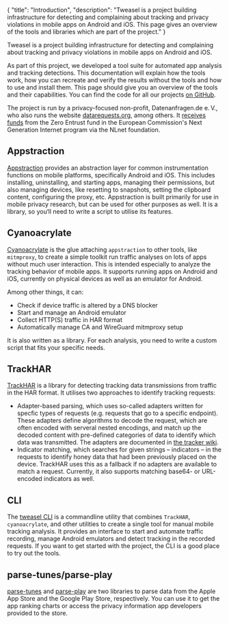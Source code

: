 {
    "title": "Introduction",
    "description": "Tweasel is a project building infrastructure for detecting and complaining about tracking and privacy violations in mobile apps on Android and iOS. This page gives an overview of the tools and libraries which are part of the project."
}

Tweasel is a project building infrastructure for detecting and complaining about tracking and privacy violations in mobile apps on Android and iOS.

As part of this project, we developed a tool suite for automated app analysis and tracking detections. This documentation will explain how the tools work, how you can recreate and verify the results without the tools and how to use and install them. This page should give you an overview of the tools and their capabilities. You can find the code for all our projects [on GitHub](https://github.com/orgs/tweaselORG/repositories).

The project is run by a privacy-focused non-profit, Datenanfragen.de e.&thinsp;V., who also runs the website [datarequests.org](https://www.datarequests.org), among others. It [receives funds](https://nlnet.nl/project/TrackingWeasel/) from the Zero Entrust fund in the European Commission's Next Generation Internet program via the NLnet foundation.

## Appstraction

[Appstraction](https://github.com/tweaselORG/appstraction) provides an abstraction layer for common instrumentation functions on mobile platforms, specifically Android and iOS. This includes installing, uninstalling, and starting apps, managing their permissions, but also managing devices, like resetting to snapshots, setting the clipboard content, configuring the proxy, etc. Appstraction is built primarily for use in mobile privacy research, but can be used for other purposes as well. It is a library, so you‘ll need to write a script to utilise its features.

## Cyanoacrylate

[Cyanoacrylate](https://github.com/tweaselORG/cyanoacrylate) is the glue attaching `appstraction` to other tools, like `mitmproxy`, to create a simple toolkit run traffic analyses on lots of apps without much user interaction. This is intended especially to analyze the tracking behavior of mobile apps. It supports running apps on Android and iOS, currently on physical devices as well as an emulator for Android.

Among other things, it can:

- Check if device traffic is altered by a DNS blocker
- Start and manage an Android emulator
- Collect HTTP(S) traffic in HAR format
- Automatically manage CA and WireGuard mitmproxy setup

It is also written as a library. For each analysis, you need to write a custom script that fits your specific needs.

## TrackHAR

[TrackHAR](https://github.com/tweaselORG/TrackHAR) is a library for detecting tracking data transmissions from traffic in the HAR format. It utilises two approaches to identify tracking requests:

- Adapter-based parsing, which uses so-called adapters written for specfic types of requests (e.g. requests that go to a specific endpoint). These adapters define algorithms to decode the request, which are often encoded with serveral nested encodings, and match up the decoded content with pre-defined categories of data to identify which data was transmitted. The adapters are documented in [the tracker wiki](https://trackers.tweasel.org).
- Indicator matching, which searches for given strings – indicators – in the requests to identify honey data that had been previously placed on the device. TrackHAR uses this as a fallback if no adapters are available to match a request. Currently, it also supports matching base64- or URL-encoded indicators as well.

## CLI

The [tweasel CLI](https://github.com/tweaselORG/cli) is a commandline utility that combines `TrackHAR`, `cyanoacrylate`, and other utilities to create a single tool for manual mobile tracking analysis. It provides an interface to start and automate traffic recording, manage Android emulators and detect tracking in the recorded requests. If you want to get started with the project, the CLI is a good place to try out the tools.

## parse-tunes/parse-play

[parse-tunes](https://github.com/tweaselORG/parse-tunes) and [parse-play](https://github.com/baltpeter/parse-play) are two libraries to parse data from the Apple App Store and the Google Play Store, respectively. You can use it to get the app ranking charts or access the privacy information app developers provided to the store.
